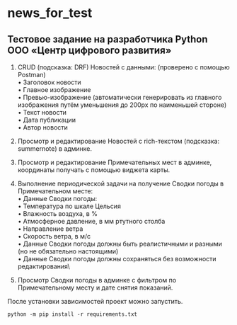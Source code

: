 # news_for_test #

## Тестовое задание на разработчика Python ООО «Центр цифрового развития» ## 





1. CRUD (подсказка: DRF) Новостей с данными: (проверено с помощью Postman)  
•	Заголовок новости   
•	Главное изображение\
•	Превью-изображение (автоматически генерировать из главного изображения путём уменьшения до 200px по наименьшей стороне)\
•	Текст новости\
•	Дата публикации\
•	Автор новости
2. Просмотр и редактирование Новостей с rich-текстом (подсказка: summernote) в админке.

3. Просмотр и редактирование Примечательных мест в админке, координаты получать с помощью виджета карты.
4. Выполнение периодической задачи на получение Сводки погоды в Примечательном месте:\
•	Данные Сводки погоды:\
•	Температура по шкале Цельсия\
•	Влажность воздуха, в %\
•	Атмосферное давление, в мм ртутного столба\
•	Направление ветра\
•	Скорость ветра, в м/с\
•	Данные Сводки погоды должны быть реалистичными и разными (но не обязательно настоящими)\
•	Данные Сводки погоды должны сохраняться без возможности редактирования\
5. Просмотр Сводки погоды в админке с фильтром по Примечательному месту и дате снятия показаний.

После установки зависимостей проект можно запустить.

`python -m pip install -r requirements.txt`